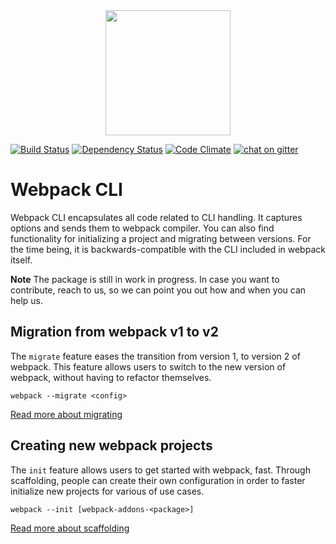 <a href="https://gitter.im/webpack/webpack">
<div align="center"><a href="https://github.com/webpack/webpack-cli">
  <img width="200" heigth="200" src="https://webpack.js.org/assets/icon-square-big.svg">
</a>
</div>

[![Build Status](https://travis-ci.org/webpack/webpack-cli.svg)](https://travis-ci.org/webpack/webpack-cli)
[![Dependency Status](https://david-dm.org/webpack/webpack-cli.svg)](https://david-dm.org/webpack/webpack-cli)
[![Code Climate](https://codeclimate.com/github/webpack/webpack-cli/badges/gpa.svg)](https://codeclimate.com/github/webpack/webpack-cli)
[![chat on gitter](https://badges.gitter.im/webpack/webpack.svg)](https://gitter.im/webpack/webpack)

# Webpack CLI

Webpack CLI encapsulates all code related to CLI handling. It captures options and sends them to webpack compiler. You can also find functionality for initializing a project and migrating between versions. For the time being, it is backwards-compatible with the CLI included in webpack itself.

**Note** The package is still in work in progress. In case you want to contribute, reach to us, so we can point you out how and when you can help us.

## Migration from webpack v1 to v2

The `migrate` feature eases the transition from version 1, to version 2 of webpack. This feature allows users to switch to the new version of webpack, without having to refactor themselves.

`webpack --migrate <config>`

[Read more about migrating](MIGRATE.md)

## Creating new webpack projects

The `init` feature allows users to get started with webpack, fast. Through scaffolding, people can create their own configuration in order to faster initialize new projects for various of use cases.

`webpack --init [webpack-addons-<package>]`

[Read more about scaffolding](SCAFFOLDING.md)
